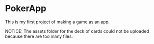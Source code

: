 # PokerApp
This is my first project of making a game as an app. 

NOTICE: The assets folder for the deck of cards could not be uploaded because there are too many files. 
